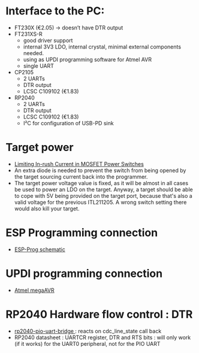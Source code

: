 # Interface to the PC:
* FT230X (€2.05) → doesn’t have DTR output
* FT231XS-R
  * good driver support
  * internal 3V3 LDO, internal crystal, minimal external components needed.
  * using as UPDI programming software for Atmel AVR
  * single UART
* CP2105
  * 2 UARTs
  * DTR output
  * LCSC C109102 (€1.83)
* RP2040
  * 2 UARTs
  * DTR output
  * LCSC C109102 (€1.83)
  * I²C for configuration of USB-PD sink

# Target power
* [Limiting In-rush Current in MOSFET Power Switches](http://www.mosaic-industries.com/embedded-systems/microcontroller-projects/electronic-circuits/push-button-switch-turn-on/inrush-current-limited-mosfet)
* An extra diode is needed to prevent the switch from being opened by the target sourcing current back into the programmer.
* The target power voltage value is fixed, as it will be almost in all cases be used to power an LDO on the target.  Anyway, a target should be able to cope with 5V being provided on the target port, because that's also a valid voltage for the previous ITL211205.  A wrong switch setting there would also kill your target.

# ESP Programming connection
* [ESP-Prog schematic](https://docs.espressif.com/projects/espressif-esp-dev-kits/en/latest/_static/esp-prog/schematics/SCH_ESP32-PROG_V2.1_20190709.pdf)

# UPDI programming connection
* [Atmel megaAVR](https://docs.platformio.org/en/stable/platforms/atmelmegaavr.html)

# RP2040 Hardware flow control : DTR
* [rp2040-pio-uart-bridge ](https://github.com/GrechTech/rp2040-pio-uart-bridge/tree/main) : reacts on cdc_line_state call back
* RP2040 datasheet : UARTCR register, DTR and RTS bits : will only work (if it works) for the UART0 peripheral, not for the PIO UART